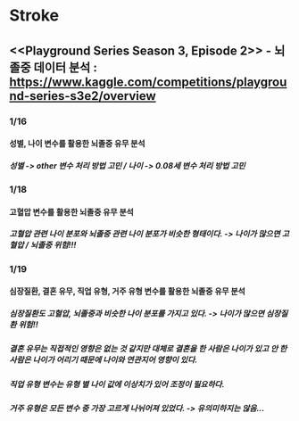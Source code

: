 # Stroke
## <<Playground Series Season 3, Episode 2>> - 뇌졸중 데이터 분석 : https://www.kaggle.com/competitions/playground-series-s3e2/overview
### 1/16
#### 성별, 나이 변수를 활용한 뇌졸중 유무 분석
##### 성별 -> other 변수 처리 방법 고민 / 나이 -> 0.08세 변수 처리 방법 고민

### 1/18
#### 고혈압 변수를 활용한 뇌졸중 유무 분석
##### 고혈압 관련 나이 분포와 뇌졸중 관련 나이 분포가 비슷한 형태이다. -> 나이가 많으면 고혈압 / 뇌졸중 위험!!!

### 1/19
#### 심장질환, 결혼 유무, 직업 유형, 거주 유형 변수를 활용한 뇌졸중 유무 분석
##### 심장질환도 고혈압, 뇌졸중과 비슷한 나이 분포를 가지고 있다. -> 나이가 많으면 심장질환 위험!!
##### 결혼 유무는 직접적인 영향은 없는 것 같지만 대체로 결혼을 한 사람은 나이가 있고 안 한 사람은 나이가 어리기 때문에 나이와 연관지어 영향이 있다.
##### 직업 유형 변수는 유형 별 나이 값에 이상치가 있어 조정이 필요하다.
##### 거주 유형은 모든 변수 중 가장 고르게 나뉘어져 있었다. -> 유의미하지는 않음...
